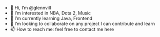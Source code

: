 - 👋 Hi, I’m @glennvill
- 👀 I’m interested in NBA, Dota 2, Music
- 🌱 I’m currently learning Java, Frontend
- 💞️ I’m looking to collaborate on any project I can contribute and learn
- 📫 How to reach me: feel free to contact me here

<!---
glennvill/glennvill is a ✨ special ✨ repository because its `README.md` (this file) appears on your GitHub profile.
You can click the Preview link to take a look at your changes.
--->
